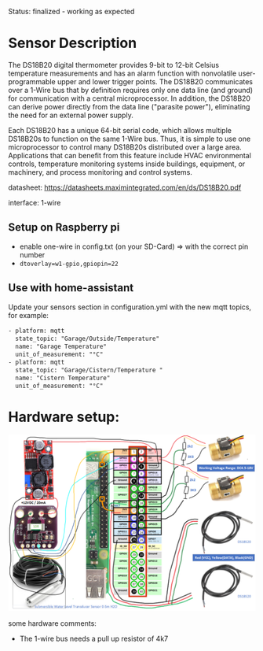 Status: finalized - working as expected

# Sensor Description
The DS18B20 digital thermometer provides 9-bit to 12-bit Celsius temperature measurements and has an alarm function with nonvolatile user-programmable upper and lower trigger points. The DS18B20 communicates over a 1-Wire bus that by definition requires only one data line (and ground) for communication with a central microprocessor. In addition, the DS18B20 can derive power directly from the data line ("parasite power"), eliminating the need for an external power supply.

Each DS18B20 has a unique 64-bit serial code, which allows multiple DS18B20s to function on the same 1-Wire bus. Thus, it is simple to use one microprocessor to control many DS18B20s distributed over a large area. Applications that can benefit from this feature include HVAC environmental controls, temperature monitoring systems inside buildings, equipment, or machinery, and process monitoring and control systems.

datasheet: https://datasheets.maximintegrated.com/en/ds/DS18B20.pdf 

interface: 1-wire

## Setup on Raspberry pi 
  - enable one-wire in config.txt (on your SD-Card) => with the correct pin number
  - ```dtoverlay=w1-gpio,gpiopin=22```


## Use with home-assistant
Update your sensors section in configuration.yml with the new mqtt topics, for example:
```
- platform: mqtt
  state_topic: "Garage/Outside/Temperature"
  name: "Garage Temperature"
  unit_of_measurement: "°C"
- platform: mqtt
  state_topic: "Garage/Cistern/Temperature "
  name: "Cistern Temperature"
  unit_of_measurement: "°C"
``` 

# Hardware setup:
![screenshot](../../../docs/images/hw.png?raw=true)

some hardware comments:
- The 1-wire bus needs a pull up resistor of 4k7

